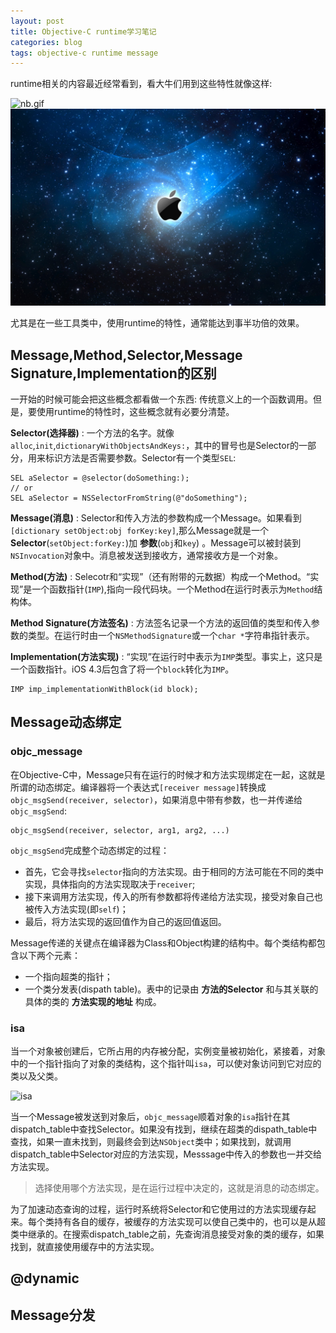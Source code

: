 ```yaml
---
layout: post
title: Objective-C runtime学习笔记
categories: blog
tags: objective-c runtime message
---
```




runtime相关的内容最近经常看到，看大牛们用到这些特性就像这样:

![nb.gif](http://i1.hoopchina.com.cn/user/376/3409376/1277105284c636c.gif) 
![img](images/img/x.jpg)

尤其是在一些工具类中，使用runtime的特性，通常能达到事半功倍的效果。

## Message,Method,Selector,Message Signature,Implementation的区别

一开始的时候可能会把这些概念都看做一个东西: 传统意义上的一个函数调用。但是，要使用runtime的特性时，这些概念就有必要分清楚。

**Selector(选择器)** : 一个方法的名字。就像`alloc`,`init`,`dictionaryWithObjectsAndKeys:`，其中的冒号也是Selector的一部分，用来标识方法是否需要参数。Selector有一个类型`SEL`: 

	SEL aSelector = @selector(doSomething:);
	// or
	SEL aSelector = NSSelectorFromString(@"doSomething");

**Message(消息)** : Selector和传入方法的参数构成一个Message。如果看到`[dictionary setObject:obj forKey:key]`,那么Message就是一个 __Selector__(`setObject:forKey:`)加 __参数__(`obj`和`key`) 。Message可以被封装到`NSInvocation`对象中。消息被发送到接收方，通常接收方是一个对象。

**Method(方法)** : Selecotr和“实现”（还有附带的元数据）构成一个Method。“实现”是一个函数指针(`IMP`),指向一段代码块。一个Method在运行时表示为`Method`结构体。

**Method Signature(方法签名)** : 方法签名记录一个方法的返回值的类型和传入参数的类型。在运行时由一个`NSMethodSignature`或一个`char *`字符串指针表示。

**Implementation(方法实现)** : “实现”在运行时中表示为`IMP`类型。事实上，这只是一个函数指针。iOS 4.3后包含了将一个`block`转化为`IMP`。

	IMP imp_implementationWithBlock(id block);

## Message动态绑定


### objc_message


在Objective-C中，Message只有在运行的时候才和方法实现绑定在一起，这就是所谓的动态绑定。编译器将一个表达式`[receiver message]`转换成`objc_msgSend(receiver, selector)`，如果消息中带有参数，也一并传递给`objc_msgSend`:
	
	objc_msgSend(receiver, selector, arg1, arg2, ...)

`objc_msgSend`完成整个动态绑定的过程：

* 首先，它会寻找`selector`指向的方法实现。由于相同的方法可能在不同的类中实现，具体指向的方法实现取决于`receiver`;
* 接下来调用方法实现，传入的所有参数都将传递给方法实现，接受对象自己也被传入方法实现(即`self`)；
* 最后，将方法实现的返回值作为自己的返回值返回。

Message传递的关键点在编译器为Class和Object构建的结构中。每个类结构都包含以下两个元素：

* 一个指向超类的指针；
* 一个类分发表(dispath table)。表中的记录由 __方法的Selector__ 和与其关联的具体的类的 __方法实现的地址__ 构成。

### isa 

当一个对象被创建后，它所占用的内存被分配，实例变量被初始化，紧接着，对象中的一个指针指向了对象的类结构，这个指针叫`isa`，可以使对象访问到它对应的类以及父类。

![isa](http://developer.apple.com/library/ios/documentation/Cocoa/Conceptual/ObjCRuntimeGuide/Art/messaging1.gif)

当一个Message被发送到对象后，`objc_message`顺着对象的`isa`指针在其dispatch_table中查找Selector。如果没有找到，继续在超类的dispath_table中查找，如果一直未找到，则最终会到达`NSObject`类中；如果找到，就调用dispatch_table中Selector对应的方法实现，Messsage中传入的参数也一并交给方法实现。

>   选择使用哪个方法实现，是在运行过程中决定的，这就是消息的动态绑定。

为了加速动态查询的过程，运行时系统将Selector和它使用过的方法实现缓存起来。每个类持有各自的缓存，被缓存的方法实现可以使自己类中的，也可以是从超类中继承的。在搜索dispatch_table之前，先查询消息接受对象的类的缓存，如果找到，就直接使用缓存中的方法实现。

## @dynamic

## Message分发

